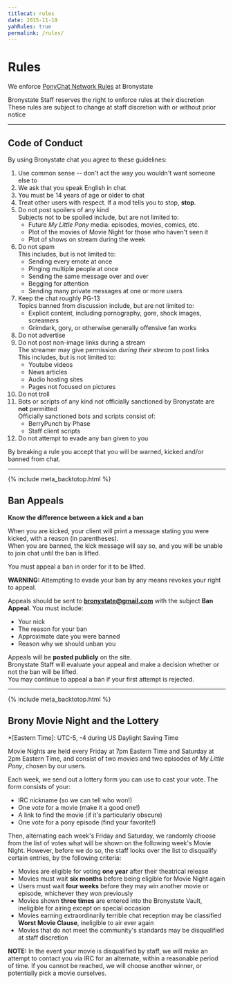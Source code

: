 ```yaml
---
titlecat: rules
date: 2015-11-19
yahRules: true
permalink: /rules/
---
```


# Rules

We enforce [PonyChat Network Rules](https://ponychat.net/network-rules/) at Bronystate

Bronystate Staff reserves the right to enforce rules at their discretion  
These rules are subject to change at staff discretion with or without prior notice

* * * * *

## Code of Conduct

By using Bronystate chat you agree to these guidelines:

 1. Use common sense -- don't act the way you wouldn't want someone else to
 2. We ask that you speak English in chat
 3. You must be 14 years of age or older to chat
 4. Treat other users with respect. If a mod tells you to stop, **stop**.
 5. Do not post spoilers of any kind  
    Subjects not to be spoiled include, but are not limited to:
    - Future *My Little Pony* media: episodes, movies, comics, etc.
    - Plot of the movies of Movie Night for those who haven't seen it
    - Plot of shows on stream during the week
 6. Do not spam  
    This includes, but is not limited to:
    - Sending every emote at once
    - Pinging multiple people at once
    - Sending the same message over and over
    - Begging for attention
    - Sending many private messages at one or more users
 7. Keep the chat roughly PG-13  
    Topics banned from discussion include, but are not limited to:
    - Explicit content, including pornography, gore, shock images, screamers
    - Grimdark, gory, or otherwise generally offensive fan works
 8. Do not advertise
 9. Do not post non-image links during a stream  
    The streamer may give permission *during their stream* to post links  
    This includes, but is not limited to:
    - Youtube videos
    - News articles
    - Audio hosting sites
    - Pages not focused on pictures
10. Do not troll
11. Bots or scripts of any kind not officially sanctioned by Bronystate are **not** permitted  
    Officially sanctioned bots and scripts consist of:
    - BerryPunch by Phase
    - Staff client scripts
12. Do not attempt to evade any ban given to you

By breaking a rule you accept that you will be warned, kicked and/or banned from chat.

* * * * *
{% include meta_backtotop.html %}

## Ban Appeals

**Know the difference between a kick and a ban**

When you are kicked, your client will print a message stating you were kicked, with a reason (in parentheses).  
When you are banned, the kick message will say so, and you will be unable to join chat until the ban is lifted.

You must appeal a ban in order for it to be lifted.

**WARNING:** Attempting to evade your ban by any means revokes your right to appeal.

Appeals should be sent to **bronystate@gmail.com** with the subject **Ban Appeal**. You must include:

 - Your nick
 - The reason for your ban
 - Approximate date you were banned
 - Reason why we should unban you

Appeals will be **posted publicly** on the site.  
Bronystate Staff will evaluate your appeal and make a decision whether or not the ban will be lifted.  
You may continue to appeal a ban if your first attempt is rejected.

* * * * *
{% include meta_backtotop.html %}

## Brony Movie Night and the Lottery

*[Eastern Time]: UTC-5, -4 during US Daylight Saving Time

Movie Nights are held every Friday at 7pm Eastern Time and Saturday at 2pm Eastern Time, and consist of two
movies and two episodes of *My Little Pony*, chosen by our users.

Each week, we send out a lottery form you can use to cast your vote. The form consists of your:

 - IRC nickname (so we can tell who won!)
 - One vote for a movie (make it a good one!)
 - A link to find the movie (if it's particularly obscure)
 - One vote for a pony episode (find your favorite!)

Then, alternating each week's Friday and Saturday, we randomly choose from the list of votes what will be shown
on the following week's Movie Night. However, before we do so, the staff looks over the list to disqualify
certain entries, by the following criteria:

 - Movies are eligible for voting **one year** after their theatrical release
 - Movies must wait **six months** before being eligible for Movie Night again
 - Users must wait **four weeks** before they may win another movie or episode, whichever they won previously
 - Movies shown **three times** are entered into the Bronystate Vault, ineligible for airing except on special occasion
 - Movies earning extraordinarily terrible chat reception may be classified **Worst Movie Clause**, ineligible to air ever again
 - Movies that do not meet the community's standards may be disqualified at staff discretion

**NOTE:** In the event your movie is disqualified by staff, we will make an attempt to contact you via IRC for an alternate,
within a reasonable period of time. If you cannot be reached, we will choose another winner, or potentially pick a movie ourselves.
